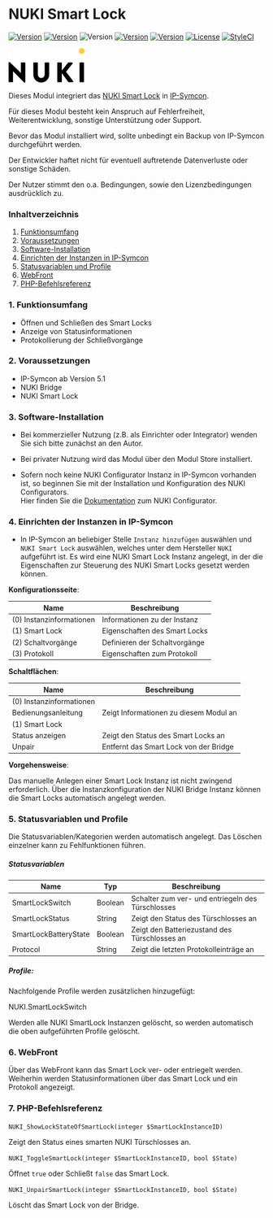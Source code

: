 # NUKI Smart Lock

[![Version](https://img.shields.io/badge/Symcon_Version-5.1>-red.svg)](https://www.symcon.de/service/dokumentation/entwicklerbereich/sdk-tools/sdk-php/)
[![Version](https://img.shields.io/badge/Modul_Version-1.04-blue.svg)]()
![Version](https://img.shields.io/badge/Modul_Build-1006-blue.svg)
[![Version](https://img.shields.io/badge/Code-PHP-blue.svg)]()
[![Version](https://img.shields.io/badge/API_Version-1.07-yellow.svg)](https://nuki.io/wp-content/uploads/2018/04/20180330-Bridge-API-v1.7.pdf)
[![License](https://img.shields.io/badge/License-CC%20BY--NC--SA%204.0-green.svg)](https://creativecommons.org/licenses/by-nc-sa/4.0/)
[![StyleCI](https://github.styleci.io/repos/71931303/shield?branch=master&style=flat)](https://github.styleci.io/repos/71931303)

![Image](../imgs/nuki-logo-black.png)

Dieses Modul integriert das [NUKI Smart Lock](https://nuki.io/de/smart-lock/) in [IP-Symcon](https://www.symcon.de).

Für dieses Modul besteht kein Anspruch auf Fehlerfreiheit, Weiterentwicklung, sonstige Unterstützung oder Support.

Bevor das Modul installiert wird, sollte unbedingt ein Backup von IP-Symcon durchgeführt werden.

Der Entwickler haftet nicht für eventuell auftretende Datenverluste oder sonstige Schäden.

Der Nutzer stimmt den o.a. Bedingungen, sowie den Lizenzbedingungen ausdrücklich zu.

### Inhaltverzeichnis

1. [Funktionsumfang](#1-funktionsumfang)
2. [Voraussetzungen](#2-voraussetzungen)
3. [Software-Installation](#3-software-installation)
4. [Einrichten der Instanzen in IP-Symcon](#4-einrichten-der-instanzen-in-ip-symcon)
5. [Statusvariablen und Profile](#5-statusvariablen-und-profile)
6. [WebFront](#6-webfront)
7. [PHP-Befehlsreferenz](#7-php-befehlsreferenz)

### 1. Funktionsumfang

* Öffnen und Schließen des Smart Locks
* Anzeige von Statusinformationen
* Protokollierung der Schließvorgänge

### 2. Voraussetzungen

- IP-Symcon ab Version 5.1
- NUKI Bridge
- NUKI Smart Lock

### 3. Software-Installation

- Bei kommerzieller Nutzung (z.B. als Einrichter oder Integrator) wenden Sie sich bitte zunächst an den Autor.
  
- Bei privater Nutzung wird das Modul über den Modul Store installiert.

- Sofern noch keine NUKI Configurator Instanz in IP-Symcon vorhanden ist, so beginnen Sie mit der Installation und Konfiguration des NUKI Configurators.  
Hier finden Sie die [Dokumentation](../Configurator) zum NUKI Configurator.  

### 4. Einrichten der Instanzen in IP-Symcon

- In IP-Symcon an beliebiger Stelle `Instanz hinzufügen` auswählen und `NUKI Smart Lock` auswählen, welches unter dem Hersteller `NUKI` aufgeführt ist. Es wird eine NUKI Smart Lock Instanz angelegt, in der die Eigenschaften zur Steuerung des NUKI Smart Locks gesetzt werden können.

__Konfigurationsseite__:

Name                                | Beschreibung
----------------------------------- | ---------------------------------
(0) Instanzinformationen            | Informationen zu der Instanz
(1) Smart Lock                      | Eigenschaften des Smart Locks
(2) Schaltvorgänge                  | Definieren der Schaltvorgänge
(3) Protokoll                       | Eigenschaften zum Protokoll

__Schaltflächen__:

Name                                | Beschreibung
----------------------------------- | ---------------------------------
(0) Instanzinformationen            |
Bedienungsanleitung                 | Zeigt Informationen zu diesem Modul an
(1) Smart Lock                      | 
Status anzeigen                     | Zeigt den Status des Smart Locks an
Unpair                              | Entfernt das Smart Lock von der Bridge

__Vorgehensweise__:

Das manuelle Anlegen einer Smart Lock Instanz ist nicht zwingend erforderlich. Über die Instanzkonfiguration der NUKI Bridge Instanz können die Smart Locks automatisch angelegt werden.

### 5. Statusvariablen und Profile

Die Statusvariablen/Kategorien werden automatisch angelegt. Das Löschen einzelner kann zu Fehlfunktionen führen.

##### Statusvariablen

Name                    | Typ       | Beschreibung
----------------------- | --------- | ----------------
SmartLockSwitch         | Boolean   | Schalter zum ver- und entriegeln des Türschlosses
SmartLockStatus         | String    | Zeigt den Status des Türschlosses an
SmartLockBatteryState   | Boolean   | Zeigt den Batteriezustand des Türschlosses an
Protocol                | String    | Zeigt die letzten Protokolleinträge an

##### Profile:

Nachfolgende Profile werden zusätzlichen hinzugefügt:

NUKI.SmartLockSwitch

Werden alle NUKI SmartLock Instanzen gelöscht, so werden automatisch die oben aufgeführten Profile gelöscht.

### 6. WebFront

Über das WebFront kann das Smart Lock ver- oder entriegelt werden.
Weiherhin werden Statusinformationen über das Smart Lock und ein Protokoll angezeigt.
 
### 7. PHP-Befehlsreferenz

`NUKI_ShowLockStateOfSmartLock(integer $SmartLockInstanceID)`

Zeigt den Status eines smarten NUKI Türschlosses an.

`NUKI_ToggleSmartLock(integer $SmartLockInstanceID, bool $State)`

Öffnet `true` oder Schließt `false` das Smart Lock.

`NUKI_UnpairSmartLock(integer $SmartLockInstanceID, bool $State)`

Löscht das Smart Lock von der Bridge.